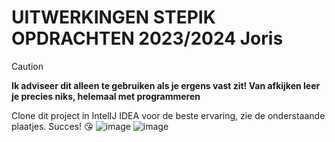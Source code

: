 # UITWERKINGEN STEPIK OPDRACHTEN 2023/2024 Joris
>[!CAUTION]
>**Ik adviseer dit alleen te gebruiken als je ergens vast zit! Van afkijken leer je precies niks, helemaal met programmeren**

Clone dit project in IntelIJ IDEA voor de beste ervaring, zie de onderstaande plaatjes. Succes! :kissing_heart:
![image](https://github.com/joris2710/stepikopdrachten/assets/14921229/1bc0edb3-c46e-4e94-847f-69e5cde7d644)
![image](https://github.com/joris2710/stepikopdrachten/assets/14921229/343a1a3a-39f6-4a08-99ff-09bbbb84712e)
